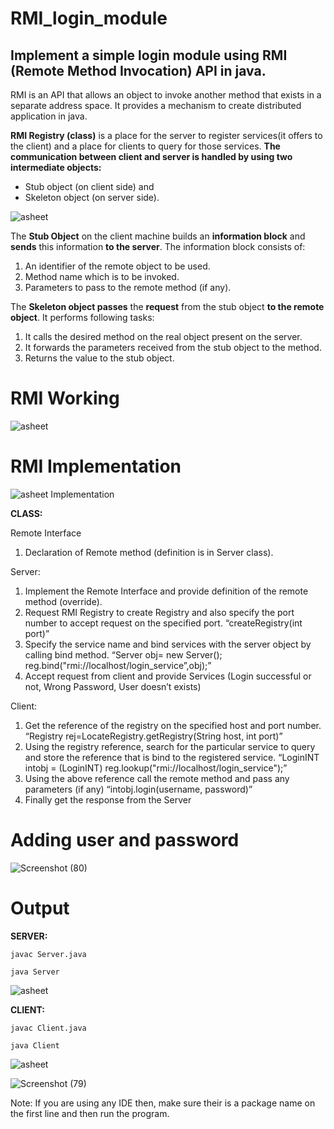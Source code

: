 # RMI_login_module
## Implement a simple login module using RMI (Remote Method Invocation) API in java.

RMI is an API that allows an object to invoke another method that exists in a separate address space.
It provides a mechanism to create distributed application in java.

**RMI Registry (class)** is a place for the server to register services(it offers to the client) and a place for clients to query for those services.
**The communication between client and server is handled by using two intermediate objects:**
- Stub object (on client side) and 
- Skeleton object (on server side).

![asheet](https://user-images.githubusercontent.com/25420334/117572519-db21d800-b0f0-11eb-8076-6c3677e2adb9.png)

The **Stub Object** on the client machine builds an **information block** and **sends** this information **to the server**. The information block consists of:
1.	An identifier of the remote object to be used.
2.	Method name which is to be invoked.
3.	Parameters to pass to the remote method (if any).

The **Skeleton object passes** the **request** from the stub object **to the remote object**. It performs following tasks:
1.	It calls the desired method on the real object present on the server.
2.	It forwards the parameters received from the stub object to the method.
3.	Returns the value to the stub object.

# RMI Working

![asheet](https://user-images.githubusercontent.com/25420334/117572700-ac583180-b0f1-11eb-85f8-2d9c6d9d0107.png)

# RMI Implementation
![asheet Implementation](https://user-images.githubusercontent.com/25420334/117572733-d4e02b80-b0f1-11eb-82f7-c58c6b411bb1.png)

**CLASS:**

Remote Interface
1.	Declaration of Remote method (definition is in Server class).

Server:
1.	Implement the Remote Interface and provide definition of the remote method (override). 
2.	Request RMI Registry to create Registry and also specify the port number to accept request on the specified port. “createRegistry(int port)”
3.	Specify the service name and bind services with the server object by calling bind method.
“Server obj= new Server(); 
reg.bind("rmi://localhost/login_service”,obj);”
4.	Accept request from client and provide Services (Login successful or not, Wrong Password, User doesn’t exists)

Client:
1.	Get the reference of the registry on the specified host and port number.
“Registry rej=LocateRegistry.getRegistry(String host, int port)”
2.	Using the registry reference, search for the particular service to query and store the  reference that is bind to the registered service.
“LoginINT intobj = (LoginINT) reg.lookup("rmi://localhost/login_service");”
3.	Using the above reference call the remote method and pass any parameters (if any)
“intobj.login(username, password)”
4.	Finally get the response from the Server

# Adding user and password

![Screenshot (80)](https://user-images.githubusercontent.com/25420334/117573131-ea565500-b0f3-11eb-9e3b-91a7ab4eacd0.png)

# Output

**SERVER:**

`javac Server.java`

`java Server`

![asheet](https://user-images.githubusercontent.com/25420334/117572917-c34b5380-b0f2-11eb-9b2f-cb37bf3c5ed6.png)

**CLIENT:**

`javac Client.java`

`java Client`

![asheet](https://user-images.githubusercontent.com/25420334/117572945-efff6b00-b0f2-11eb-9ae6-2ef7656e21fa.png)

![Screenshot (79)](https://user-images.githubusercontent.com/25420334/124386219-0858c400-dcf7-11eb-8533-7f58df6d1db4.png)

Note:
If you are using any IDE then, 
make sure their is a package name on the first line and then run the program.
